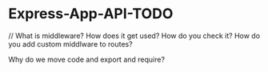 # Express-App-API-TODO

//
What is middleware? How does it get used? How do you check it?
How do you add custom middlware to routes?

Why do we move code and export and require?
